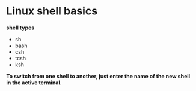 # Linux shell basics

**shell types**

- sh
- bash
- csh
- tcsh
- ksh 

**To switch from one shell to another, just enter the name of the new shell in the active terminal.**